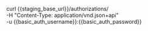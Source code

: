 curl {{staging_base_url}}/authorizations/ \
    -H "Content-Type: application/vnd.json+api" \
    -u  {{basic_auth_username}}:{{basic_auth_password}}
